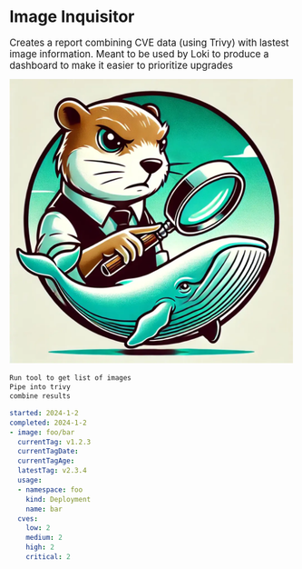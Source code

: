 # Image Inquisitor

<big>Creates a report combining CVE data (using Trivy) with lastest image information.  Meant to be used by Loki to produce a dashboard to make it easier to prioritize upgrades</big>

<img src="image-inquisitor.png " alt="drawing" width="500" />

```
Run tool to get list of images
Pipe into trivy
combine results
```

```yaml
started: 2024-1-2
completed: 2024-1-2
- image: foo/bar
  currentTag: v1.2.3
  currentTagDate: 
  currentTagAge: 
  latestTag: v2.3.4
  usage:
  - namespace: foo
    kind: Deployment
    name: bar
  cves:
    low: 2
    medium: 2
    high: 2
    critical: 2
```
